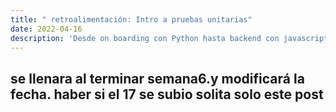 ```yaml
---
title: " retroalimentación: Intro a pruebas unitarias"
date: 2022-04-16
description: 'Desde on boarding con Python hasta backend con javascript (NodeJS)'
---
```



## se llenara al terminar semana6.y modificará la fecha. haber si el 17 se subio solita solo este post
